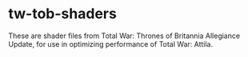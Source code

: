 # tw-tob-shaders

These are shader files from Total War: Thrones of Britannia Allegiance Update, for use in optimizing performance of Total War: Attila.
